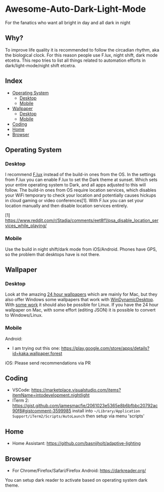 # Awesome-Auto-Dark-Light-Mode
For the fanatics who want all bright in day and all dark in night

## Why?

To improve life quality it is recommended to follow the circadian rhythm, aka the biological clock. For this reason people use F.lux, night shift, dark mode etcetra. This repo tries to list all things related to automation efforts in dark/light-mode/night shift etcetra.

## Index

- [Operating System](#operating-system)
  * [Desktop](#desktop)
  * [Mobile](#mobile)
- [Wallpaper](#wallpaper1)
  * [Desktop](#desktop-1)
  * [Mobile](#mobile-1)
- [Coding](#coding)
- [Home](#home)
- [Browser](#browser)
  
<!-- toc -->

## Operating System

### Desktop
I recommend [F.lux](https://justgetflux.com/) instead of the build-in ones from the OS. In the settings from F.lux you can enable F.lux to set the Dark theme at sunset. Which sets your entire operating system to Dark, and all apps adjusted to this will follow. The build-in ones from OS require location services, which disables your WiFi temporary to check your location and potentially causes hickups in cloud gaming or video conferences[1]. With F.lux you can set your location manually and then disable location services entirely. 

[1] https://www.reddit.com/r/Stadia/comments/eet8f1/psa_disable_location_services_while_playing/

### Mobile
Use the build in night shift/dark mode from iOS/Android. Phones have GPS, so the problem that desktops have is not there.

## Wallpaper

### Desktop
Look at the amazing [24 hour wallpapers](https://www.jetsoncreative.com/24hourwallpaper) which are mainly for Mac, but they also offer Windows some wallpapers that work with [WinDynamicDesktop](https://www.microsoft.com/en-us/p/windynamicdesktop/9nm8n7dq3z5f). With [some work](https://www.omgubuntu.co.uk/2018/06/macos-mojave-dynamic-background-linux) it should also be possible for Linux. If you have the 24 hour wallpaper on Mac, with some effort (editing JSON) it is possible to convert to Windows/Linux.

### Mobile
Android: 
- I am trying out this one: https://play.google.com/store/apps/details?id=kaka.wallpaper.forest

iOS:
Please send recommendations via PR

## Coding

- VSCode: https://marketplace.visualstudio.com/items?itemName=intodevelopment.nightlight
- ITerm 2: https://gist.github.com/jamesmacfie/2061023e5365e8b6bfbbc20792ac90f8#gistcomment-3599985
install into `~/Library/Application Support/iTerm2/Scripts/AutoLaunch` then setup via menu 'scripts'


## Home

- Home Assistant: https://github.com/basnijholt/adaptive-lighting

## Browser

- For Chrome/Firefox/Safari/Firefox Android: https://darkreader.org/

 You can setup dark reader to activate based on operating system dark theme.

